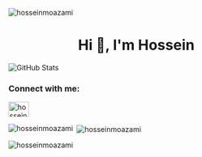 <p align="left"> <img src="https://komarev.com/ghpvc/?username=hosseinmoazami&label=Profile%20views&color=0e75b6&style=flat" alt="hosseinmoazami" /> </p>

<h1 align="center">Hi 👋, I'm Hossein</h1>

![GitHub Stats](https://gh-readme-profile.vercel.app/api?username=FajarKim&theme=dark)


<h3 align="left">Connect with me:</h3>
<p align="left">
<a href="https://linkedin.com/in/hossein-moazami" target="blank"><img align="center" src="https://raw.githubusercontent.com/rahuldkjain/github-profile-readme-generator/master/src/images/icons/Social/linked-in-alt.svg" alt="hossein-moazami" height="30" width="40" /></a>
</p>

<p><img align="left" src="https://github-readme-stats.vercel.app/api/top-langs?username=hosseinmoazami&show_icons=true&locale=en&layout=compact" alt="hosseinmoazami" /></p>

<p>&nbsp;<img align="center" src="https://github-readme-stats.vercel.app/api?username=hosseinmoazami&show_icons=true&locale=en" alt="hosseinmoazami" /></p>

<p><img align="center" src="https://github-readme-streak-stats.herokuapp.com/?user=hosseinmoazami&" alt="hosseinmoazami" /></p>
